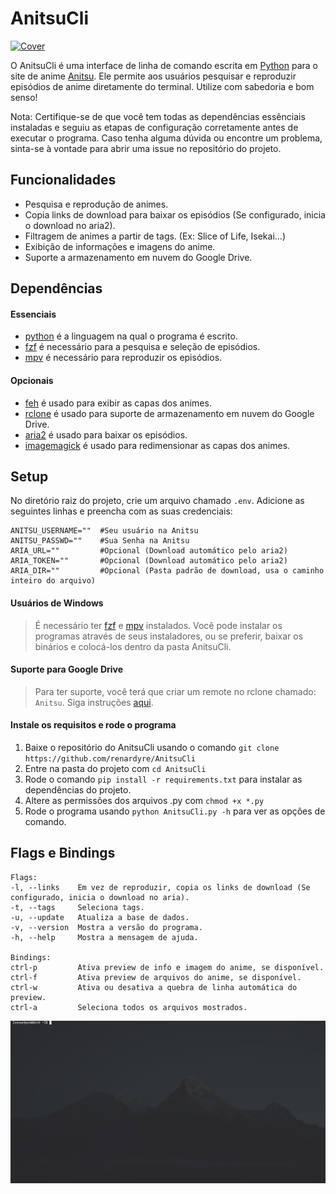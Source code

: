 # AnitsuCli
[![Cover](https://cdn.discordapp.com/attachments/1028636320190443570/1028636414025420872/unknown.png)](https://anitsu.moe)

O AnitsuCli é uma interface de linha de comando escrita em [Python](https://www.python.org/) para o site de anime [Anitsu](https://anitsu.moe). Ele permite aos usuários pesquisar e reproduzir episódios de anime diretamente do terminal. Utilize com sabedoria e bom senso!

Nota: Certifique-se de que você tem todas as dependências essênciais instaladas e seguiu as etapas de configuração corretamente antes de executar o programa. Caso tenha alguma dúvida ou encontre um problema, sinta-se à vontade para abrir uma issue no repositório do projeto.

## Funcionalidades
- Pesquisa e reprodução de animes.
- Copia links de download para baixar os episódios (Se configurado, inicia o download no aria2).
- Filtragem de animes a partir de tags. (Ex: Slice of Life, Isekai...)
- Exibição de informações e imagens do anime.
- Suporte a armazenamento em nuvem do Google Drive.

## Dependências
#### Essenciais
- [python](https://www.python.org/) é a linguagem na qual o programa é escrito.
- [fzf](https://github.com/junegunn/fzf) é necessário para a pesquisa e seleção de episódios.
- [mpv](https://github.com/mpv-player/mpv) é necessário para reproduzir os episódios.
#### Opcionais
- [feh](https://github.com/derf/feh) é usado para exibir as capas dos animes.
- [rclone](https://rclone.org) é usado para suporte de armazenamento em nuvem do Google Drive.
- [aria2](https://github.com/aria2/aria2) é usado para baixar os episódios.
- [imagemagick](https://github.com/ImageMagick/ImageMagick) é usado para redimensionar as capas dos animes.

## Setup
No diretório raiz do projeto, crie um arquivo chamado `.env`. Adicione as seguintes linhas e preencha com as suas credenciais:
```env
ANITSU_USERNAME=""  #Seu usuário na Anitsu
ANITSU_PASSWD=""    #Sua Senha na Anitsu
ARIA_URL=""         #Opcional (Download automático pelo aria2)
ARIA_TOKEN=""       #Opcional (Download automático pelo aria2)
ARIA_DIR=""         #Opcional (Pasta padrão de download, usa o caminho inteiro do arquivo)
```

#### Usuários de Windows
> É necessário ter [fzf](https://github.com/junegunn/fzf/releases) e [mpv](https://mpv.io/installation/) instalados. Você pode instalar os programas através de seus instaladores, ou se preferir, baixar os binários e colocá-los dentro da pasta AnitsuCli.

#### Suporte para Google Drive
> Para ter suporte, você terá que criar um remote no rclone chamado: `Anitsu`. Siga instruções [aqui](https://rclone.org/drive/).

#### Instale os requisitos e rode o programa
1. Baixe o repositório do AnitsuCli usando o comando `git clone https://github.com/renardyre/AnitsuCli`
2. Entre na pasta do projeto com `cd AnitsuCli`
3. Rode o comando `pip install -r requirements.txt` para instalar as dependências do projeto.
4. Altere as permissões dos arquivos .py com `chmod +x *.py`
5. Rode o programa usando `python AnitsuCli.py -h` para ver as opções de comando.

## Flags e Bindings
```
Flags:
-l, --links    Em vez de reproduzir, copia os links de download (Se configurado, inicia o download no aria).
-t, --tags     Seleciona tags.
-u, --update   Atualiza a base de dados.
-v, --version  Mostra a versão do programa.
-h, --help     Mostra a mensagem de ajuda.

Bindings:
ctrl-p         Ativa preview de info e imagem do anime, se disponível.
ctrl-f         Ativa preview de arquivos do anime, se disponível.
ctrl-w         Ativa ou desativa a quebra de linha automática do preview.
ctrl-a         Seleciona todos os arquivos mostrados.
```

![preview](preview.gif)
